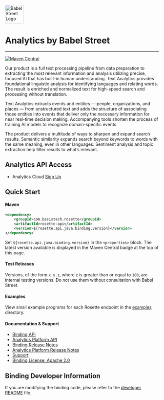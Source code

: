 <a href="https://www.babelstreet.com/rosette">
<picture>
  <source media="(prefers-color-scheme: light)" srcset="https://charts.babelstreet.com/icon.png">
  <source media="(prefers-color-scheme: dark)" srcset="https://charts.babelstreet.com/icon-white.png">
  <img alt="Babel Street Logo" width="60" height="60">
</picture>
</a>

# Analytics by Babel Street

---

[![Maven Central](https://maven-badges.herokuapp.com/maven-central/com.basistech.rosette/rosette-api/badge.svg)](https://maven-badges.herokuapp.com/maven-central/com.basistech.rosette/rosette-api-java-binding)

Our product is a full text processing pipeline from data preparation to extracting the most relevant information and 
analysis utilizing precise, focused AI that has built-in human understanding. Text Analytics provides foundational 
linguistic analysis for identifying languages and relating words. The result is enriched and normalized text for 
high-speed search and processing without translation.

Text Analytics extracts events and entities — people, organizations, and places — from unstructured text and adds the 
structure of associating those entities into events that deliver only the necessary information for near real-time 
decision making. Accompanying tools shorten the process of training AI models to recognize domain-specific events.

The product delivers a multitude of ways to sharpen and expand search results. Semantic similarity expands search 
beyond keywords to words with the same meaning, even in other languages. Sentiment analysis and topic extraction help 
filter results to what’s relevant.

## Analytics API Access
- Analytics Cloud [Sign Up](https://developer.babelstreet.com/signup)
## Quick Start

#### Maven
```xml
<dependency>
    <groupId>com.basistech.rosette</groupId>
    <artifactId>rosette-api</artifactId>
    <version>${rosette.api.java.binding.version}</version>
</dependency>
```

Set `${rosette.api.java.binding.version}` in the `<properties>` block.  The latest version available is displayed
in the Maven Central badge at the top of this page.

#### Test Releases
Versions, of the form `x.y.z`, where `z` is greater than or equal to `100`, are internal testing versions.  Do not use
them without consultation with Babel Street.

#### Examples
View small example programs for each Rosette endpoint in the
[examples](examples/src/main/java/com/basistech/rosette/examples) directory.

#### Documentation & Support
- [Binding API](https://rosette-api.github.io/java/)
- [Analytics Platform API](https://docs.babelstreet.com/API/en/index-en.html)
- [Binding Release Notes](https://github.com/rosette-api/java/wiki/Release-Notes)
- [Analytics Platform Release Notes](https://docs.babelstreet.com/Release/en/rosette-cloud.html)
- [Support](https://babelstreet.my.site.com/support/s/)
- [Binding License: Apache 2.0](LICENSE.txt)

## Binding Developer Information
If you are modifying the binding code, please refer to the [developer README](DEVELOPER.md) file.

